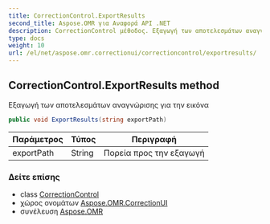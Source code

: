 ```yaml
---
title: CorrectionControl.ExportResults
second_title: Aspose.OMR για Αναφορά API .NET
description: CorrectionControl μέθοδος. Εξαγωγή των αποτελεσμάτων αναγνώρισης για την εικόνα
type: docs
weight: 10
url: /el/net/aspose.omr.correctionui/correctioncontrol/exportresults/
---
```

## CorrectionControl.ExportResults method

Εξαγωγή των αποτελεσμάτων αναγνώρισης για την εικόνα

```csharp
public void ExportResults(string exportPath)
```

| Παράμετρος | Τύπος | Περιγραφή |
| --- | --- | --- |
| exportPath | String | Πορεία προς την εξαγωγή |

### Δείτε επίσης

* class [CorrectionControl](../)
* χώρος ονομάτων [Aspose.OMR.CorrectionUI](../../correctioncontrol/)
* συνέλευση [Aspose.OMR](../../../)


